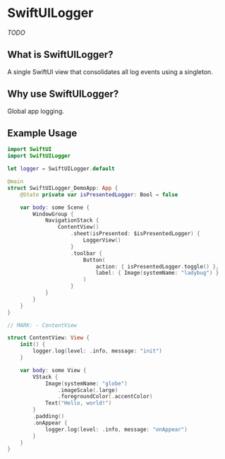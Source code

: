 # SwiftUILogger

*TODO*

## What is SwiftUILogger?

A single SwiftUI view that consolidates all log events using a singleton.

## Why use SwiftUILogger?

Global app logging.

## Example Usage

```swift
import SwiftUI
import SwiftUILogger

let logger = SwiftUILogger.default

@main
struct SwiftUILogger_DemoApp: App {
    @State private var isPresentedLogger: Bool = false

    var body: some Scene {
        WindowGroup {
            NavigationStack {
                ContentView()
                    .sheet(isPresented: $isPresentedLogger) {
                        LoggerView()
                    }
                    .toolbar {
                        Button(
                            action: { isPresentedLogger.toggle() },
                            label: { Image(systemName: "ladybug") }
                        )
                    }
            }
        }
    }
}

// MARK: - ContentView

struct ContentView: View {
    init() {
        logger.log(level: .info, message: "init")
    }

    var body: some View {
        VStack {
            Image(systemName: "globe")
                .imageScale(.large)
                .foregroundColor(.accentColor)
            Text("Hello, world!")
        }
        .padding()
        .onAppear {
            logger.log(level: .info, message: "onAppear")
        }
    }
}

```
